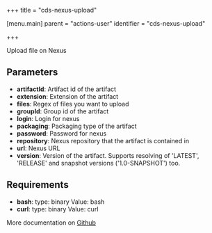 +++
title = "cds-nexus-upload"

[menu.main]
parent = "actions-user"
identifier = "cds-nexus-upload"

+++

Upload file on Nexus

## Parameters

* **artifactId**: Artifact id of the artifact
* **extension**: Extension of the artifact
* **files**: Regex of files you want to upload
* **groupId**: Group id of the artifact
* **login**: Login for nexus
* **packaging**: Packaging type of the artifact
* **password**: Password for nexus
* **repository**: Nexus repository that the artifact is contained in
* **url**: Nexus URL
* **version**: Version of the artifact. Supports resolving of 'LATEST', 'RELEASE' and snapshot versions ('1.0-SNAPSHOT') too.


## Requirements

* **bash**: type: binary Value: bash
* **curl**: type: binary Value: curl


More documentation on [Github](https://github.com/ovh/cds/tree/master/contrib/actions/cds-nexus-upload.hcl)
